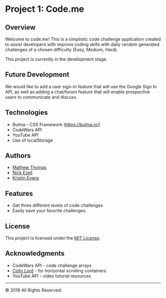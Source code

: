 #  Project 1: Code.me

## Overview
Welcome to code.me! This is a simplistic code challenge application created to assist developers with improve coding skills with daily random generated challenges of a chosen difficulty (Easy, Medium, Hard).

This project is currently in the development stage. 

## Future Development
We would like to add a user sign-in feature that will use the Google Sign In API, as well as adding a chat/forum feature that will enable prospective users to communicate and discuss.

## Technologies
* Bulma - CSS Framework (https://bulma.io/)
* CodeWars API
* YouTube API
* Use of localStorage

## Authors
* [Mathew Thomas](https://github.com/IILMTII)
* [Nick Ezell](https://github.com/nick-ezell)
* [Kristin Evans](https://github.com/kevans0625)

## Features 
* Get three different levels of code challenges 
* Easily save your favorite challenges.

## License
This project is licensed under the [MIT License](https://www.mit.edu/~amini/LICENSE.md).

## Acknowledgments
* CodeWars API - code challenge arrays
* [Colin Lord](https://codeburst.io/how-to-create-horizontal-scrolling-containers-d8069651e9c6) - for horizontal scrolling containers
* YouTube API - video tutorial resources


- - -
© 2019  All Rights Reserved.
